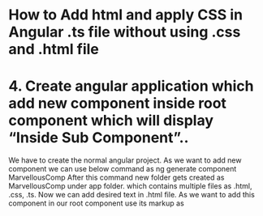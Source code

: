 # How to Add html and apply CSS  in Angular .ts file without using .css and .html file

# 4. Create angular application which add new component inside root component which will display “Inside Sub Component”.. 

We have to create the normal angular project. As we want to add new component we can
use below command as
ng generate component MarvellousComp
After this command new folder gets created as MarvellousComp under app folder. which contains
multiple files as .html, .css, .ts. Now we can add desired text in .html file.
As we want to add this component in our root component use its markup as
# <MarvellousComp-Componet></MarvellousComp-Componet> 